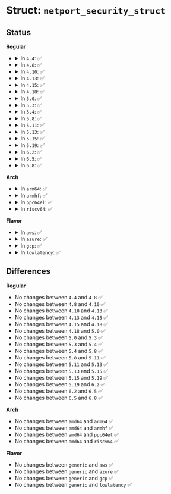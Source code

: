 # Struct: <code>netport_security_struct</code>

## Status
<b>Regular</b>
<ul>
<li>
<details>
<summary>In <code>4.4</code>: ✅</summary>

```c
struct netport_security_struct {
    u32 sid;
    u16 port;
    u8 protocol;
};
```
</details>
</li>
<li>
<details>
<summary>In <code>4.8</code>: ✅</summary>

```c
struct netport_security_struct {
    u32 sid;
    u16 port;
    u8 protocol;
};
```
</details>
</li>
<li>
<details>
<summary>In <code>4.10</code>: ✅</summary>

```c
struct netport_security_struct {
    u32 sid;
    u16 port;
    u8 protocol;
};
```
</details>
</li>
<li>
<details>
<summary>In <code>4.13</code>: ✅</summary>

```c
struct netport_security_struct {
    u32 sid;
    u16 port;
    u8 protocol;
};
```
</details>
</li>
<li>
<details>
<summary>In <code>4.15</code>: ✅</summary>

```c
struct netport_security_struct {
    u32 sid;
    u16 port;
    u8 protocol;
};
```
</details>
</li>
<li>
<details>
<summary>In <code>4.18</code>: ✅</summary>

```c
struct netport_security_struct {
    u32 sid;
    u16 port;
    u8 protocol;
};
```
</details>
</li>
<li>
<details>
<summary>In <code>5.0</code>: ✅</summary>

```c
struct netport_security_struct {
    u32 sid;
    u16 port;
    u8 protocol;
};
```
</details>
</li>
<li>
<details>
<summary>In <code>5.3</code>: ✅</summary>

```c
struct netport_security_struct {
    u32 sid;
    u16 port;
    u8 protocol;
};
```
</details>
</li>
<li>
<details>
<summary>In <code>5.4</code>: ✅</summary>

```c
struct netport_security_struct {
    u32 sid;
    u16 port;
    u8 protocol;
};
```
</details>
</li>
<li>
<details>
<summary>In <code>5.8</code>: ✅</summary>

```c
struct netport_security_struct {
    u32 sid;
    u16 port;
    u8 protocol;
};
```
</details>
</li>
<li>
<details>
<summary>In <code>5.11</code>: ✅</summary>

```c
struct netport_security_struct {
    u32 sid;
    u16 port;
    u8 protocol;
};
```
</details>
</li>
<li>
<details>
<summary>In <code>5.13</code>: ✅</summary>

```c
struct netport_security_struct {
    u32 sid;
    u16 port;
    u8 protocol;
};
```
</details>
</li>
<li>
<details>
<summary>In <code>5.15</code>: ✅</summary>

```c
struct netport_security_struct {
    u32 sid;
    u16 port;
    u8 protocol;
};
```
</details>
</li>
<li>
<details>
<summary>In <code>5.19</code>: ✅</summary>

```c
struct netport_security_struct {
    u32 sid;
    u16 port;
    u8 protocol;
};
```
</details>
</li>
<li>
<details>
<summary>In <code>6.2</code>: ✅</summary>

```c
struct netport_security_struct {
    u32 sid;
    u16 port;
    u8 protocol;
};
```
</details>
</li>
<li>
<details>
<summary>In <code>6.5</code>: ✅</summary>

```c
struct netport_security_struct {
    u32 sid;
    u16 port;
    u8 protocol;
};
```
</details>
</li>
<li>
<details>
<summary>In <code>6.8</code>: ✅</summary>

```c
struct netport_security_struct {
    u32 sid;
    u16 port;
    u8 protocol;
};
```
</details>
</li>
</ul>
<b>Arch</b>
<ul>
<li>
<details>
<summary>In <code>arm64</code>: ✅</summary>

```c
struct netport_security_struct {
    u32 sid;
    u16 port;
    u8 protocol;
};
```
</details>
</li>
<li>
<details>
<summary>In <code>armhf</code>: ✅</summary>

```c
struct netport_security_struct {
    u32 sid;
    u16 port;
    u8 protocol;
};
```
</details>
</li>
<li>
<details>
<summary>In <code>ppc64el</code>: ✅</summary>

```c
struct netport_security_struct {
    u32 sid;
    u16 port;
    u8 protocol;
};
```
</details>
</li>
<li>
<details>
<summary>In <code>riscv64</code>: ✅</summary>

```c
struct netport_security_struct {
    u32 sid;
    u16 port;
    u8 protocol;
};
```
</details>
</li>
</ul>
<b>Flavor</b>
<ul>
<li>
<details>
<summary>In <code>aws</code>: ✅</summary>

```c
struct netport_security_struct {
    u32 sid;
    u16 port;
    u8 protocol;
};
```
</details>
</li>
<li>
<details>
<summary>In <code>azure</code>: ✅</summary>

```c
struct netport_security_struct {
    u32 sid;
    u16 port;
    u8 protocol;
};
```
</details>
</li>
<li>
<details>
<summary>In <code>gcp</code>: ✅</summary>

```c
struct netport_security_struct {
    u32 sid;
    u16 port;
    u8 protocol;
};
```
</details>
</li>
<li>
<details>
<summary>In <code>lowlatency</code>: ✅</summary>

```c
struct netport_security_struct {
    u32 sid;
    u16 port;
    u8 protocol;
};
```
</details>
</li>
</ul>

## Differences
<b>Regular</b>
<ul>
<li>
No changes between <code>4.4</code> and <code>4.8</code> ✅
</li>
<li>
No changes between <code>4.8</code> and <code>4.10</code> ✅
</li>
<li>
No changes between <code>4.10</code> and <code>4.13</code> ✅
</li>
<li>
No changes between <code>4.13</code> and <code>4.15</code> ✅
</li>
<li>
No changes between <code>4.15</code> and <code>4.18</code> ✅
</li>
<li>
No changes between <code>4.18</code> and <code>5.0</code> ✅
</li>
<li>
No changes between <code>5.0</code> and <code>5.3</code> ✅
</li>
<li>
No changes between <code>5.3</code> and <code>5.4</code> ✅
</li>
<li>
No changes between <code>5.4</code> and <code>5.8</code> ✅
</li>
<li>
No changes between <code>5.8</code> and <code>5.11</code> ✅
</li>
<li>
No changes between <code>5.11</code> and <code>5.13</code> ✅
</li>
<li>
No changes between <code>5.13</code> and <code>5.15</code> ✅
</li>
<li>
No changes between <code>5.15</code> and <code>5.19</code> ✅
</li>
<li>
No changes between <code>5.19</code> and <code>6.2</code> ✅
</li>
<li>
No changes between <code>6.2</code> and <code>6.5</code> ✅
</li>
<li>
No changes between <code>6.5</code> and <code>6.8</code> ✅
</li>
</ul>
<b>Arch</b>
<ul>
<li>
No changes between <code>amd64</code> and <code>arm64</code> ✅
</li>
<li>
No changes between <code>amd64</code> and <code>armhf</code> ✅
</li>
<li>
No changes between <code>amd64</code> and <code>ppc64el</code> ✅
</li>
<li>
No changes between <code>amd64</code> and <code>riscv64</code> ✅
</li>
</ul>
<b>Flavor</b>
<ul>
<li>
No changes between <code>generic</code> and <code>aws</code> ✅
</li>
<li>
No changes between <code>generic</code> and <code>azure</code> ✅
</li>
<li>
No changes between <code>generic</code> and <code>gcp</code> ✅
</li>
<li>
No changes between <code>generic</code> and <code>lowlatency</code> ✅
</li>
</ul>
